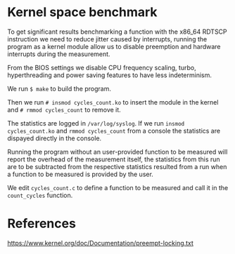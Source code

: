 # Kernel space benchmark

To get significant results benchmarking a function with the x86_64 RDTSCP instruction we need to reduce jitter caused by interrupts,
running the program as a kernel module allow us to disable preemption and hardware interrupts during the measurement.

From the BIOS settings we disable CPU frequency scaling, turbo, hyperthreading and power saving features to have less indeterminism.

We run ```$ make``` to build the program.

Then we run ```# insmod cycles_count.ko``` to insert the module in the kernel and ```# rmmod cycles_count``` to remove it.

The statistics are logged in ```/var/log/syslog```.
If we run ```insmod cycles_count.ko``` and ```rmmod cycles_count``` from a console the statistics are dispayed directly in the console.

Running the program without an user-provided function to be measured will report the overhead of the measurement itself, the statistics from this run are to be
subtracted from the respective statistics resulted from a run when a function to be measured is provided by the user.

We edit ```cycles_count.c``` to define a function to be measured and call it in the ```count_cycles``` function.

# References

https://www.kernel.org/doc/Documentation/preempt-locking.txt

